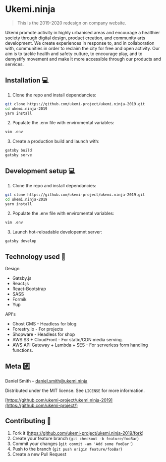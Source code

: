 # Ukemi.ninja

> This is the 2019-2020 redesign on company website.

Ukemi promote activity in highly urbanised areas and encourage a healthier society through digital design, product creation, and community arts development. We create experiences in response to, and in collaboration with, communities in order to reclaim the city for free and open activity. Our aim is to tackle health and safety culture, to encourage play, and to demystify movement and make it more accessible through our products and services.

## Installation 💻

1. Clone the repo and install dependancies:

```sh
git clone https://github.com/ukemi-project/ukemi.ninja-2019.git
cd ukemi.ninja-2019
yarn install
```

2. Populate the .env file with enviromental variables:

```sh
vim .env
```

3. Create a production build and launch with:

```sh
gatsby build
gatsby serve
```

## Development setup 💻

1. Clone the repo and install dependancies:

```sh
git clone https://github.com/ukemi-project/ukemi.ninja-2019.git
cd ukemi.ninja-2019
yarn install
```

2. Populate the .env file with enviromental variables:

```sh
vim .env
```

3. Launch hot-reloadable developemnt server:

```sh
gatsby develop
```

## Technology used 🚀

Design

- Gatsby.js
- React.js
- React-Bootstrap
- SASS
- Formik
- Yup

API's

- Ghost CMS - Headless for blog
- Forestry.io - For projects
- Shopware - Headless for shop
- AWS S3 + CloudFront - For static/CDN media serving.
- AWS API Gateway + Lambda + SES - For serverless form handling functions.

## Meta #️⃣

Daniel Smith – daniel.smith@ukemi.ninja

Distributed under the MIT license. See `LICENSE` for more information.

[https://github.com/ukemi-project/ukemi.ninja-2019](https://github.com/ukemi-project/)

## Contributing 🔗

1. Fork it (<https://github.com/ukemi-project/ukemi.ninja-2019/fork>)
2. Create your feature branch (`git checkout -b feature/fooBar`)
3. Commit your changes (`git commit -am 'Add some fooBar'`)
4. Push to the branch (`git push origin feature/fooBar`)
5. Create a new Pull Request
